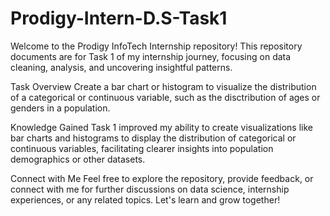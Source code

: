 # Prodigy-Intern-D.S-Task1
Welcome to the Prodigy InfoTech Internship repository! This repository documents are for Task 1 of my internship journey, focusing on data cleaning, analysis, and uncovering insightful patterns.

Task Overview
Create a bar chart or histogram to visualize the distribution of a categorical or continuous variable, such as the disctribution of ages or genders in a population.

Knowledge Gained
Task 1 improved my ability to create visualizations like bar charts and histograms to display the distribution of categorical or continuous variables, facilitating clearer insights into population demographics or other datasets.

Connect with Me
Feel free to explore the repository, provide feedback, or connect with me for further discussions on data science, internship experiences, or any related topics. Let's learn and grow together!
